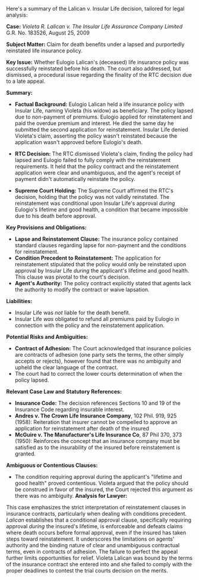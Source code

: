Here's a summary of the Lalican v. Insular Life decision, tailored for legal analysis:

**Case:** *Violeta R. Lalican v. The Insular Life Assurance Company Limited* G.R. No. 183526, August 25, 2009

**Subject Matter:** Claim for death benefits under a lapsed and purportedly reinstated life insurance policy.

**Key Issue:** Whether Eulogio Lalican's (deceased) life insurance policy was successfully reinstated before his death. The court also addressed, but dismissed, a procedural issue regarding the finality of the RTC decision due to a late appeal.

**Summary:**

*   **Factual Background:** Eulogio Lalican held a life insurance policy with Insular Life, naming Violeta (his widow) as beneficiary. The policy lapsed due to non-payment of premiums. Eulogio applied for reinstatement and paid the overdue premium and interest. He died the same day he submitted the second application for reinstatement. Insular Life denied Violeta's claim, asserting the policy wasn't reinstated because the application wasn't approved before Eulogio's death.

*   **RTC Decision:** The RTC dismissed Violeta's claim, finding the policy had lapsed and Eulogio failed to fully comply with the reinstatement requirements. It held that the policy contract and the reinstatement application were clear and unambiguous, and the agent's receipt of payment didn't automatically reinstate the policy.

*   **Supreme Court Holding:** The Supreme Court affirmed the RTC's decision, holding that the policy was not validly reinstated. The reinstatement was conditional upon Insular Life's approval *during* Eulogio's lifetime and good health, a condition that became impossible due to his death before approval.

**Key Provisions and Obligations:**

*   **Lapse and Reinstatement Clause:** The insurance policy contained standard clauses regarding lapse for non-payment and the conditions for reinstatement.
*   **Condition Precedent to Reinstatement:** The application for reinstatement stipulated that the policy would only be reinstated upon approval by Insular Life *during* the applicant's lifetime and good health. This clause was pivotal to the court's decision.
*   **Agent's Authority:**  The policy contract explicitly stated that agents lack the authority to modify the contract or waive lapsation.

**Liabilities:**

*   Insular Life was *not* liable for the death benefit.
*   Insular Life *was* obligated to refund all premiums paid by Eulogio in connection with the policy and the reinstatement application.

**Potential Risks and Ambiguities:**

*   **Contract of Adhesion:** The Court acknowledged that insurance policies are contracts of adhesion (one party sets the terms, the other simply accepts or rejects), however found that there was no ambiguity and upheld the clear language of the contract.
*  The court had to correct the lower courts determination of when the policy lapsed.

**Relevant Case Law and Statutory References:**

*   **Insurance Code:** The decision references Sections 10 and 19 of the Insurance Code regarding insurable interest.
*   **Andres v. The Crown Life Insurance Company**, 102 Phil. 919, 925 (1958): Reiteration that insurer cannot be compelled to approve an application for reinstatement after death of the insured
*   **McGuire v. The Manufacturer's Life Insurance Co**, 87 Phil 370, 373 (1950): Reinforces the concept that an insurance company must be satisfied as to the insurability of the insured before reinstatement is granted.

**Ambiguous or Contentious Clauses:**

*   The condition requiring approval during the applicant's "lifetime and good health" proved contentious. Violeta argued that the policy should be construed in favor of the insured, the Court rejected this argument as there was no ambiguity.
**Analysis for Lawyer:**

This case emphasizes the strict interpretation of reinstatement clauses in insurance contracts, particularly when dealing with conditions precedent. *Lalican* establishes that a conditional approval clause, specifically requiring approval *during* the insured's lifetime, is enforceable and defeats claims where death occurs before formal approval, even if the insured has taken steps toward reinstatement. It underscores the limitations on agents' authority and the binding nature of clear and unambiguous contractual terms, even in contracts of adhesion. The failure to perfect the appeal further limits opportunities for relief. Violeta Lalican was bound by the terms of the insurance contract she entered into and she failed to comply with the proper deadlines to contest the trial courts decision on the merits.